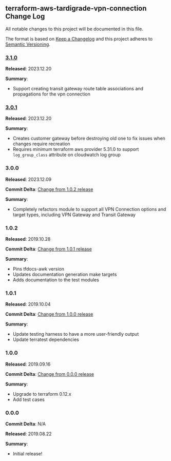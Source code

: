 ## terraform-aws-tardigrade-vpn-connection Change Log

All notable changes to this project will be documented in this file.

The format is based on [Keep a Changelog](http://keepachangelog.com/) and this project adheres to [Semantic Versioning](http://semver.org/).

### [3.1.0](https://github.com/plus3it/terraform-aws-tardigrade-vpn-connection/releases/tag/3.1.0)

**Released**: 2023.12.20

**Summary**:

*   Support creating transit gateway route table associations and propagations
    for the vpn connection

### [3.0.1](https://github.com/plus3it/terraform-aws-tardigrade-vpn-connection/releases/tag/3.0.1)

**Released**: 2023.12.20

**Summary**:

*   Creates customer gateway before destroying old one to fix issues when changes
    require recreation
*   Requires minimum terraform aws provider 5.31.0 to support `log_group_class`
    attribute on cloudwatch log group

### 3.0.0

**Released**: 2023.12.09

**Commit Delta**: [Change from 1.0.2 release](https://github.com/plus3it/terraform-aws-tardigrade-vpn-connection/compare/1.0.2...3.0.0)

**Summary**:

*   Completely refactors module to support all VPN Connection options and target
    types, including VPN Gateway and Transit Gateway

### 1.0.2

**Released**: 2019.10.28

**Commit Delta**: [Change from 1.0.1 release](https://github.com/plus3it/terraform-aws-tardigrade-vpn-connection/compare/1.0.1...1.0.2)

**Summary**:

*   Pins tfdocs-awk version
*   Updates documentation generation make targets
*   Adds documentation to the test modules

### 1.0.1

**Released**: 2019.10.04

**Commit Delta**: [Change from 1.0.0 release](https://github.com/plus3it/terraform-aws-tardigrade-vpn-connection/compare/1.0.0...1.0.1)

**Summary**:

*   Update testing harness to have a more user-friendly output
*   Update terratest dependencies

### 1.0.0

**Released**: 2019.09.16

**Commit Delta**: [Change from 0.0.0 release](https://github.com/plus3it/terraform-aws-tardigrade-vpn-connection/compare/0.0.0...1.0.0)

**Summary**:

*   Upgrade to terraform 0.12.x
*   Add test cases

### 0.0.0

**Commit Delta**: N/A

**Released**: 2019.08.22

**Summary**:

*   Initial release!
